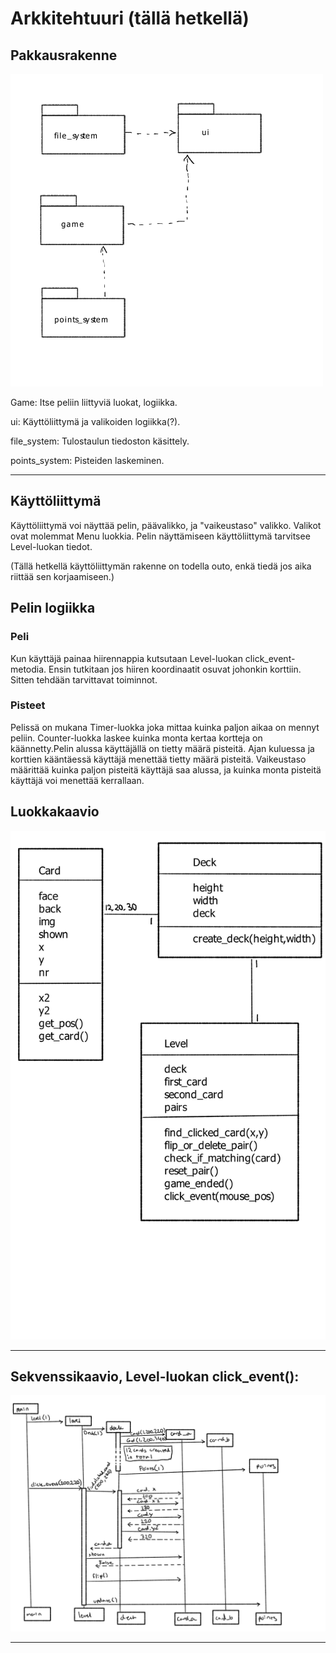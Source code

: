 # Arkkitehtuuri (tällä hetkellä)

## Pakkausrakenne

![pakkausrakenne](./kuvat/pakkausrakenne.png)

Game: Itse peliin liittyviä luokat, logiikka.

ui: Käyttöliittymä ja valikoiden logiikka(?).

file_system: Tulostaulun tiedoston käsittely.

points_system: Pisteiden laskeminen.

---

## Käyttöliittymä

Käyttöliittymä voi näyttää pelin, päävalikko, ja "vaikeustaso" valikko. Valikot ovat molemmat Menu luokkia. Pelin näyttämiseen käyttöliittymä tarvitsee Level-luokan tiedot.

(Tällä hetkellä käyttöliittymän rakenne on todella outo, enkä tiedä jos aika riittää sen korjaamiseen.)

## Pelin logiikka

### Peli

Kun käyttäjä painaa hiirennappia kutsutaan Level-luokan click_event-metodia. Ensin tutkitaan jos hiiren koordinaatit osuvat johonkin korttiin. Sitten tehdään tarvittavat toiminnot.

### Pisteet

Pelissä on mukana Timer-luokka joka mittaa kuinka paljon aikaa on mennyt peliin. Counter-luokka laskee kuinka monta kertaa kortteja on käännetty.Pelin alussa käyttäjällä on tietty määrä pisteitä. Ajan kuluessa ja korttien kääntäessä käyttäjä menettää tietty määrä pisteitä. Vaikeustaso määrittää kuinka paljon pisteitä käyttäjä saa alussa, ja kuinka monta pisteitä käyttäjä voi menettää kerrallaan.

## Luokkakaavio

![luokkakaavio](./kuvat/luokkakaavio.png)

---

## Sekvenssikaavio, Level-luokan click_event():

![sekvenssikaavio](./kuvat/sekvenssikaavio.png)

---
